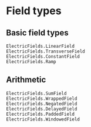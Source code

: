 # Field types

## Basic field types
```@docs
ElectricFields.LinearField
ElectricFields.TransverseField
ElectricFields.ConstantField
ElectricFields.Ramp
```

## Arithmetic
```@docs
ElectricFields.SumField
ElectricFields.WrappedField
ElectricFields.NegatedField
ElectricFields.DelayedField
ElectricFields.PaddedField
ElectricFields.WindowedField
```
